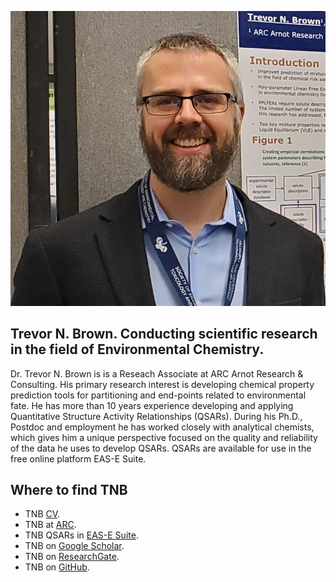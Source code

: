 ![TNB SETAC NA 2023](./images/TNB_headshot.jpg)

## Trevor N. Brown. Conducting scientific research in the field of Environmental Chemistry.

Dr. Trevor N. Brown is is a Reseach Associate at ARC Arnot Research & Consulting. His primary research interest is developing chemical property prediction tools for partitioning and end-points related to environmental fate. He has more than 10 years experience developing and applying Quantitative Structure Activity Relationships (QSARs). During his Ph.D., Postdoc and employment he has worked closely with analytical chemists, which gives him a unique perspective focused on the quality and reliability of the data he uses to develop QSARs. QSARs are available for use in the free online platform EAS-E Suite.

## Where to find TNB

- TNB [CV](./tnb_cv.md).
- TNB at [ARC](https://arnotresearch.com/team/trevornbrown/).
- TNB QSARs in [EAS-E Suite](http://www.eas-e-suite.com/).
- TNB on [Google Scholar](https://scholar.google.ca/citations?user=RhJqoXkAAAAJ&hl=en).
- TNB on [ResearchGate](https://www.researchgate.net/profile/Trevor_Brown).
- TNB on [GitHub](https://github.com/tnbrowncontam).

